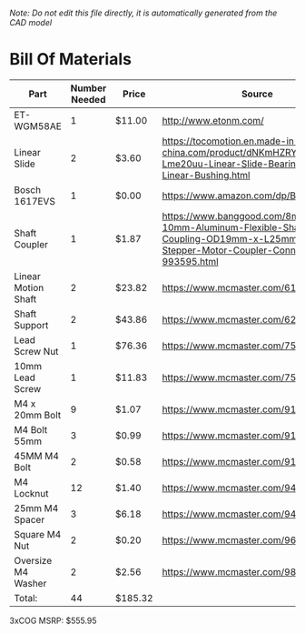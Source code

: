 ###### Note: Do not edit this file directly, it is automatically generated from the CAD model 
# Bill Of Materials 
 |Part|Number Needed|Price|Source| 
 |----|----------|-----|-----|
|ET-WGM58AE|1|$11.00|http://www.etonm.com/|
|Linear Slide|2|$3.60|https://tocomotion.en.made-in-china.com/product/dNKmHZRYAIWa/China-Lme20uu-Linear-Slide-Bearing-20mm-Linear-Bushing.html|
|Bosch 1617EVS|1|$0.00|https://www.amazon.com/dp/B00004TKHV|
|Shaft Coupler|1|$1.87|https://www.banggood.com/8mm-x-10mm-Aluminum-Flexible-Shaft-Coupling-OD19mm-x-L25mm-CNC-Stepper-Motor-Coupler-Connector-p-993595.html|
|Linear Motion Shaft|2|$23.82|https://www.mcmaster.com/6112k109|
|Shaft Support|2|$43.86|https://www.mcmaster.com/62645k42|
|Lead Screw Nut|1|$76.36|https://www.mcmaster.com/7549k16|
|10mm Lead Screw|1|$11.83|https://www.mcmaster.com/7549k71|
|M4 x 20mm Bolt|9|$1.07|https://www.mcmaster.com/91239a152|
|M4 Bolt 55mm|3|$0.99|https://www.mcmaster.com/91290a187|
|45MM M4 Bolt|2|$0.58|https://www.mcmaster.com/91502a134|
|M4 Locknut|12|$1.40|https://www.mcmaster.com/94645a101|
|25mm M4 Spacer|3|$6.18|https://www.mcmaster.com/94669a092|
|Square M4 Nut|2|$0.20|https://www.mcmaster.com/96887a329|
|Oversize M4 Washer|2|$2.56|https://www.mcmaster.com/98040a102|
|Total: |44|$185.32| |

 3xCOG MSRP: $555.95